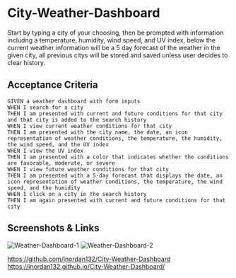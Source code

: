 # City-Weather-Dashboard

Start by typing a city of your choosing, then be prompted with information includng a temperature, humidity, wind speed, and UV index, below the current weather information will be a 5 day forecast of the weather in the given city, all previous citys will be stored and saved unless user decides to clear history.

## Acceptance Criteria

```
GIVEN a weather dashboard with form inputs
WHEN I search for a city
THEN I am presented with current and future conditions for that city and that city is added to the search history
WHEN I view current weather conditions for that city
THEN I am presented with the city name, the date, an icon representation of weather conditions, the temperature, the humidity, the wind speed, and the UV index
WHEN I view the UV index
THEN I am presented with a color that indicates whether the conditions are favorable, moderate, or severe
WHEN I view future weather conditions for that city
THEN I am presented with a 5-day forecast that displays the date, an icon representation of weather conditions, the temperature, the wind speed, and the humidity
WHEN I click on a city in the search history
THEN I am again presented with current and future conditions for that city
```
## Screenshots & Links

![Weather-Dashboard-1](https://user-images.githubusercontent.com/81433664/126048676-dffbbbdf-9147-41f9-a20d-ae592ba26fa1.png)
![Weather-Dashboard-2](https://user-images.githubusercontent.com/81433664/126048677-e36ba5b9-8b4e-435c-a989-e12c1b781320.png)

https://github.com/jnordan132/City-Weather-Dashboard
https://jnordan132.github.io/City-Weather-Dashboard/
